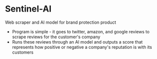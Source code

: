 # Sentinel-AI
Web scraper and AI model for brand protection product  
* Program is simple - it goes to twitter, amazon, and google reviews to scrape reviews for the customer's company  
* Runs these reviews through an AI model and outputs a score that represents how positive or negative a company's reputation is with its customers
